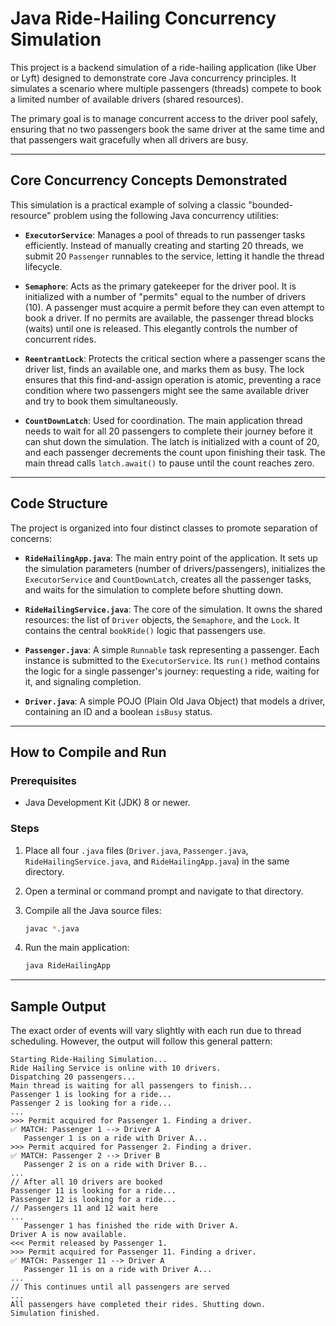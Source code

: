 # Java Ride-Hailing Concurrency Simulation

This project is a backend simulation of a ride-hailing application (like Uber or Lyft) designed to demonstrate core Java concurrency principles. It simulates a scenario where multiple passengers (threads) compete to book a limited number of available drivers (shared resources).

The primary goal is to manage concurrent access to the driver pool safely, ensuring that no two passengers book the same driver at the same time and that passengers wait gracefully when all drivers are busy.

---

## Core Concurrency Concepts Demonstrated

This simulation is a practical example of solving a classic "bounded-resource" problem using the following Java concurrency utilities:

* **`ExecutorService`**: Manages a pool of threads to run passenger tasks efficiently. Instead of manually creating and starting 20 threads, we submit 20 `Passenger` runnables to the service, letting it handle the thread lifecycle.

* **`Semaphore`**: Acts as the primary gatekeeper for the driver pool. It is initialized with a number of "permits" equal to the number of drivers (10). A passenger must acquire a permit before they can even attempt to book a driver. If no permits are available, the passenger thread blocks (waits) until one is released. This elegantly controls the number of concurrent rides.

* **`ReentrantLock`**: Protects the critical section where a passenger scans the driver list, finds an available one, and marks them as busy. The lock ensures that this find-and-assign operation is atomic, preventing a race condition where two passengers might see the same available driver and try to book them simultaneously.

* **`CountDownLatch`**: Used for coordination. The main application thread needs to wait for all 20 passengers to complete their journey before it can shut down the simulation. The latch is initialized with a count of 20, and each passenger decrements the count upon finishing their task. The main thread calls `latch.await()` to pause until the count reaches zero.

---

## Code Structure

The project is organized into four distinct classes to promote separation of concerns:

* **`RideHailingApp.java`**: The main entry point of the application. It sets up the simulation parameters (number of drivers/passengers), initializes the `ExecutorService` and `CountDownLatch`, creates all the passenger tasks, and waits for the simulation to complete before shutting down.

* **`RideHailingService.java`**: The core of the simulation. It owns the shared resources: the list of `Driver` objects, the `Semaphore`, and the `Lock`. It contains the central `bookRide()` logic that passengers use.

* **`Passenger.java`**: A simple `Runnable` task representing a passenger. Each instance is submitted to the `ExecutorService`. Its `run()` method contains the logic for a single passenger's journey: requesting a ride, waiting for it, and signaling completion.

* **`Driver.java`**: A simple POJO (Plain Old Java Object) that models a driver, containing an ID and a boolean `isBusy` status.

---

## How to Compile and Run

### Prerequisites
* Java Development Kit (JDK) 8 or newer.

### Steps
1.  Place all four `.java` files (`Driver.java`, `Passenger.java`, `RideHailingService.java`, and `RideHailingApp.java`) in the same directory.

2.  Open a terminal or command prompt and navigate to that directory.

3.  Compile all the Java source files:
    ```bash
    javac *.java
    ```

4.  Run the main application:
    ```bash
    java RideHailingApp
    ```

---

## Sample Output

The exact order of events will vary slightly with each run due to thread scheduling. However, the output will follow this general pattern:

```text
Starting Ride-Hailing Simulation...
Ride Hailing Service is online with 10 drivers.
Dispatching 20 passengers...
Main thread is waiting for all passengers to finish...
Passenger 1 is looking for a ride...
Passenger 2 is looking for a ride...
...
>>> Permit acquired for Passenger 1. Finding a driver.
✅ MATCH: Passenger 1 --> Driver A
   Passenger 1 is on a ride with Driver A...
>>> Permit acquired for Passenger 2. Finding a driver.
✅ MATCH: Passenger 2 --> Driver B
   Passenger 2 is on a ride with Driver B...
...
// After all 10 drivers are booked
Passenger 11 is looking for a ride...
Passenger 12 is looking for a ride...
// Passengers 11 and 12 wait here
...
   Passenger 1 has finished the ride with Driver A.
Driver A is now available.
<<< Permit released by Passenger 1.
>>> Permit acquired for Passenger 11. Finding a driver.
✅ MATCH: Passenger 11 --> Driver A
   Passenger 11 is on a ride with Driver A...
...
// This continues until all passengers are served
...
All passengers have completed their rides. Shutting down.
Simulation finished.

